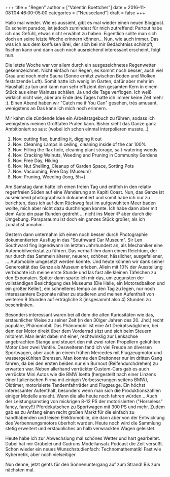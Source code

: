 +++
title = "Regen"
author = ["Valentin Boettcher"]
date = 2016-11-08T04:46:00-05:00
categories = ["Neuseeland"]
draft = false
+++

Hallo mal wieder. Wie es aussieht, gibt es mal wieder einen neuen
Blogpost.  Es scheint paradox, ist jedoch zumindest für mich
zutreffend: Partout habe ich das Gefühl, etwas nicht erwähnt zu
haben. Eigentlich sollte man sich doch an seine letzte Woche erinnern
können...  Nun, wie auch immer. Das was ich aus dem konfusen Brei, der
sich bei mir Gedächtniss schimpft, fischen kann und dann auch noch
ausreichend interessant erscheint, folgt nun.

Die letzte Woche war vor allem durch ein ausgezeichnetes Regenwetter
gekennzeichnet. Nicht einfach nur Regen, es kommt noch besser, auch
viel Grau und noch mehr Sauna (Sonne erhitzt zwischen Boden und Wolken
festsitzende Luft). Somit hatte ich wenig im Garten, dafür aber mehr
im Haushalt zu tun und kann nun sehr effizient den gesamten Kern in
einem Stück aus einer Walnuss schälen. Ja und die Tage verflogen. Ich
weiß wirklich nicht wie, aber am Ende des Tages hatte ich immer keine
Zeit mehr :). Einen Abend haben wir "Catch me if You Can" gesehen,
trés amusant, wenigstens an Das kann ich mich noch erinnern.

Mir kahm die zündende Idee ein Arbeitstagebuch zu führen, sodass ich
wenigstens meinen Großtaten Pralen kann. Bisher sieht das Ganze ganz
Ambitioniert so aus: (wobei ich schon einmal interpolieren musste...)

1.  Nov: cutting flax, bundling it, digging it out
2.  Nov: Cleaning Lamps in ceiling, cleaning inside of the car 100%
3.  Nov: Filling the flax hole, cleaning plant storage, salt-watering weeds
4.  Nov: Cracking Walnuts, Weeding and Pruning in Community Gardens
5.  Nov: Free Day, Hiking
6.  Nov: Nut Shelling, Cleanup of Garden Space, Sorting Pots
7.  Nov: Vacuuming, Free Day (Museum)
8.  Nov: Pruning, Weeding (long, 5h+)

Am Samstag dann hatte ich einen freien Tag und entfloh in den relativ
regenfreien Süden auf eine Wanderung am Kapiti Coast.  Nun, das Ganze
ist ausreichend photographisch dokumentiert und somit habe ich nur zu
berichten, dass ich auf dem Rückweg fast im aufgewühlten Meer baden
wollte, mich aber nicht dazu durchringen konnte. Ich habe dann aber
mit dem Auto ein paar Runden gedreht ... nicht ins Meer :P aber durch
die Umgebung. Paraparaumu ist doch ein ganzes Stück großer, als ich
zunächst annahm.

Gestern dann unternahm ich einen noch besser durch Photographie
dokumentierten Ausflug in das "Southward Car Museum".  Sir Len
Southward fing irgendwann im letzten Jahrhundert an, als Mechaniker
eine Automobilwerkstat zu führen. Das verhalf ihm dann einem Reichtum,
der nur durch das Sammeln älterer, neuerer, schöner, hässlicher,
ausgefallener, ... Automobile umgesetzt werden konnte. Und heute
können wir dank seiner Generosität das Ganze als Museum
erleben. Allein mit 10% der Ausstellung verbrachte ich meine erste
Stunde und las fast alle kleinen Täfelchen zu den Exponaten. Später
dann sparte ich mir das, um zugunsten der vollständigen Besichtigung
des Museums (Die Halle, ein Motoradbalkon und ein großer Keller), ein
schnelleres tempo an den Tag zu legen, nur noch interessantere
Exponate näher zu studieren und meinen Aufenthalt von weiteren 9
Stunden auf erträgliche 3 (insgesammt also 4) Stunden zu beschränken.

Besonders interessant waren bei all dem die alten Kuriositäten wie
das, erstaunlicher Weise zu seiner Zeit (in den 30iger Jahren
des 20. Jhd.) recht populäre, Phänomobil. Das Phänomobil ist eine Art
Dreiratswäglchen, bei dem der Motor direkt über dem Vorderrad sitzt
und sich beim Steuern mitdreht. Man lenkt dabei mit einer,
rechtwinklig zur Lenkachse angebrachten Stange und steuert den mit
zwei roten Propellern gekühlten Motor über zwei Ventile.  Desweiteren
fand ich viel Freude an diversen Sportwagen, aber auch an einem frühen
Mercedes mit Flugzeugmotor und wassergekühlten Bremsen. Man konnte den
Dreitonner nur im dritten Gang fahren, da bei den ersten beiden nur
ein Burnout (Reifendurchdrehen) zu erwarten war. Neben allerhand
verrückter Custom-Cars gab es auch verrückte Mini Autos wie die BMW
Isetta (hergestellt nach einer Linzens einer Italienischen Firma mit
einigen Verbesserungen seitens BMW), Oldtimer, motorisierte
Tandemfahrräder und Flugzeuge. Ein höchst interessanter Aufenthalt,
besonders wenn man sich die Produktionszahlen einiger Modelle
ansieht. Wenn die alle heute noch fahren würden... Auch der
Leistungsanstieg von mickrigen 8-12 PS der motorisierten ("Horseless"
fancy, fancy!!) Pferdekutschen zu Sportwagen mit 300 PS und
mehr. Zudem gab es zu Anfang einen recht großen Markt für die einfach
zu handhabenden und leisen Elektromobile, die dann aber von der
Entwicklung des Verbennungsmotors überholt wurden. Heute noch wird die
Sammlung stetig erweitert und erstaunliches an halb verwrackten Wagen
geleistet.

Heute habe ich zur Abwechslung mal schönes Wetter und hart
gearbeitet. Dabei hat mir Grübelei und Gudruns Modellansatz Podcast
die Zeit versüßt. Schon wieder ein neues Wunschstudienfach:
Technomathematik! Fast wie Kybernetik, aber noch vielseitiger.

Nun denne, jetzt gehts für den Sonnenuntergang auf zum Strand! Bis zum
nächsten mal.
